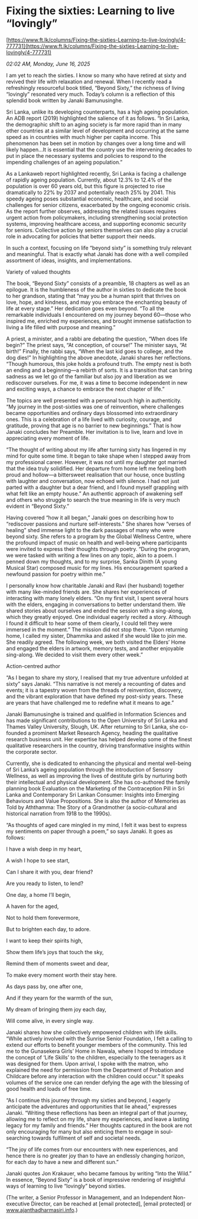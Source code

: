 # Fixing the sixties: Learning to live “lovingly”

[https://www.ft.lk/columns/Fixing-the-sixties-Learning-to-live-lovingly/4-777731](https://www.ft.lk/columns/Fixing-the-sixties-Learning-to-live-lovingly/4-777731)

*02:02 AM, Monday, June 16, 2025*

I am yet to reach the sixties. I know so many who have retired at sixty and revived their life with relaxation and renewal. When I recently read a refreshingly resourceful book titled, “Beyond Sixty,” the richness of living “lovingly” resonated very much. Today’s column is a reflection of this splendid book written by Janaki Bamunusinghe.

Sri Lanka, unlike its developing counterparts, has a high ageing population. An ADB report (2019) highlighted the salience of it as follows. “In Sri Lanka, the demographic shift to an aging society is far more rapid than in many other countries at a similar level of development and occurring at the same speed as in countries with much higher per capita income. This phenomenon has been set in motion by changes over a long time and will likely happen…It is essential that the country use the intervening decades to put in place the necessary systems and policies to respond to the impending challenges of an ageing population.”

As a Lankaweb report highlighted recently, Sri Lanka is facing a challenge of rapidly ageing population. Currently, about 12.3% to 12.4% of the population is over 60 years old, but this figure is projected to rise dramatically to 22% by 2037 and potentially reach 25% by 2041. This speedy ageing poses substantial economic, healthcare, and social challenges for senior citizens, exacerbated by the ongoing economic crisis. As the report further observes, addressing the related issues requires urgent action from policymakers, including strengthening social protection systems, improving healthcare access, and supporting economic security for seniors. Collective action by seniors themselves can also play a crucial role in advocating for policies that better support their needs.

In such a context, focusing on life “beyond sixty” is something truly relevant and meaningful. That is exactly what Janaki has done with a well compiled assortment of ideas, insights, and implementations.

Variety of valued thoughts

The book, “Beyond Sixty” consists of a preamble, 18 chapters as well as an epilogue. It is the humbleness of the author in sixties to dedicate the book to her grandson, stating that “may you be a human spirit that thrives on love, hope, and kindness, and may you embrace the enchanting beauty of life at every stage.” Her dedication goes even beyond. “To all the remarkable individuals I encountered on my journey beyond 60—those who inspired me, enriched my experiences, and brought immense satisfaction to living a life filled with purpose and meaning.”

A priest, a minister, and a rabbi are debating the question, “When does life begin?” The priest says, “At conception, of course!” The minister says, “At birth!” Finally, the rabbi says, “When the last kid goes to college, and the dog dies!” In highlighting the above anecdote, Janaki shares her reflections. “Though humorous, this joke holds a profound truth. The empty nest is both an ending and a beginning—a rebirth of sorts. It is a transition that can bring sadness as we let go of the familiar but also joy and liberation as we rediscover ourselves. For me, it was a time to become independent in new and exciting ways, a chance to embrace the next chapter of life.”

The topics are well presented with a personal touch high in authenticity. “My journey in the post-sixties was one of reinvention, where challenges became opportunities and ordinary days blossomed into extraordinary ones. This is a celebration of a life lived with curiosity, courage, and gratitude, proving that age is no barrier to new beginnings.” That is how Janaki concludes her Preamble. Her invitation is to live, learn and love in appreciating every moment of life.

“The thought of writing about my life after turning sixty has lingered in my mind for quite some time. It began to take shape when I stepped away from my professional career. However, it was not until my daughter got married that the idea truly solidified. Her departure from home left me feeling both proud and hollow—a bittersweet realisation that our house, once bustling with laughter and conversation, now echoed with silence. I had not just parted with a daughter but a dear friend, and I found myself grappling with what felt like an empty house.” An authentic approach of awakening self and others who struggle to search the true meaning in life is very much evident in “Beyond Sixty.”

Having covered “how it all began,” Janaki goes on describing how to “rediscover passions and nurture self-interests.” She shares how “verses of healing” shed immense light to the dark passages of many who were beyond sixty. She refers to a program by the Global Wellness Centre, where the profound impact of music on health and well-being where participants were invited to express their thoughts through poetry. “During the program, we were tasked with writing a few lines on any topic, akin to a poem. I penned down my thoughts, and to my surprise, Sanka Dinith (A young Musical Star) composed music for my lines. His encouragement sparked a newfound passion for poetry within me.”

I personally know how charitable Janaki and Ravi (her husband) together with many like-minded friends are. She shares her experiences of interacting with many lonely elders. “On my first visit, I spent several hours with the elders, engaging in conversations to better understand them. We shared stories about ourselves and ended the session with a sing-along, which they greatly enjoyed. One individual eagerly recited a story. Although I found it difficult to hear some of them clearly, I could tell they were immersed in the moment.” The mission did not stop there. “Upon returning home, I called my sister, Dhammika and asked if she would like to join me. She readily agreed. The following week, we both visited the Elders’ Home and engaged the elders in artwork, memory tests, and another enjoyable sing-along. We decided to visit them every other week.”

Action-centred author

“As I began to share my story, I realised that my true adventure unfolded at sixty” says Janaki. “This narrative is not merely a recounting of dates and events; it is a tapestry woven from the threads of reinvention, discovery, and the vibrant exploration that have defined my post-sixty years. These are years that have challenged me to redefine what it means to age.”

Janaki Bamunusinghe is trained and qualified in Information Sciences and has made significant contributions to the Open University of Sri Lanka and Thames Valley University, Slough, UK. After returning to Sri Lanka, she co-founded a prominent Market Research Agency, heading the qualitative research business unit. Her expertise has helped develop some of the finest qualitative researchers in the country, driving transformative insights within the corporate sector.

Currently, she is dedicated to enhancing the physical and mental well-being of Sri Lanka’s ageing population through the introduction of Sensory Wellness, as well as improving the lives of destitute girls by nurturing both their intellectual and physical development. She has co-authored the family planning book Evaluation on the Marketing of the Contraception Pill in Sri Lanka and Contemporary Sri Lankan Consumer: Insights into Emerging Behaviours and Value Propositions. She is also the author of Memories as Told by Aththamma: The Story of a Grandmother (a socio-cultural and historical narration from 1918 to the 1990s).

“As thoughts of aged care mingled in my mind, I felt it was best to express my sentiments on paper through a poem,” so says Janaki. It goes as follows:

I have a wish deep in my heart,

A wish I hope to see start,

Can I share it with you, dear friend?

Are you ready to listen, to lend?

One day, a home I’ll begin,

A haven for the aged,

Not to hold them forevermore,

But to brighten each day, to adore.

I want to keep their spirits high,

Show them life’s joys that touch the sky,

Remind them of moments sweet and dear,

To make every moment worth their stay here.

As days pass by, one after one,

And if they yearn for the warmth of the sun,

My dream of bringing them joy each day,

Will come alive, in every single way.

Janaki shares how she collectively empowered children with life skills. “While actively involved with the Sunrise Senior Foundation, I felt a calling to extend our efforts to benefit younger members of the community. This led me to the Gunasekera Girls’ Home in Nawala, where I hoped to introduce the concept of ‘Life Skills’ to the children, especially to the teenagers as it was designed for them. Upon arrival, I spoke with the matron, who explained the need for permission from the Department of Probation and Childcare before any interaction with the children could occur.” It speaks volumes of the service one can render defying the age with the blessing of good health and loads of free time.

“As I continue this journey through my sixties and beyond, I eagerly anticipate the adventures and opportunities that lie ahead,” expresses Janaki. “Writing these reflections has been an integral part of that journey, allowing me to reflect on my life, share my experiences, and leave a lasting legacy for my family and friends.” Her thoughts captured in the book are not only encouraging for many but also enticing them to engage in soul-searching towards fulfilment of self and societal needs.

“The joy of life comes from our encounters with new experiences, and hence there is no greater joy than to have an endlessly changing horizon, for each day to have a new and different sun.”

Janaki quotes Jon Krakauer, who became famous by writing “Into the Wild.” In essence, “Beyond Sixty” is a book of impressive rendering of insightful ways of learning to live “lovingly” beyond sixties.

(The writer, a Senior Professor in Management, and an Independent Non-executive Director, can be reached at [email protected], [email protected] or www.ajanthadharmasiri.info.)

